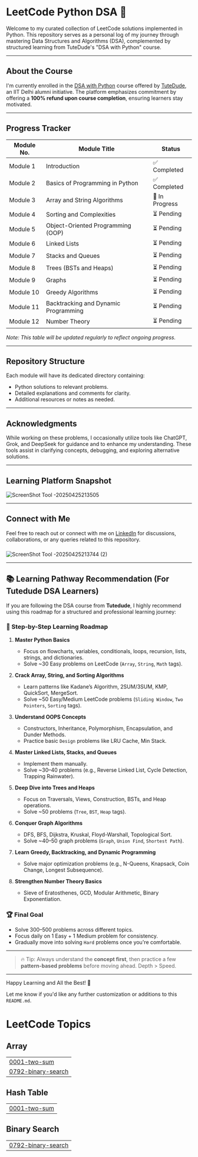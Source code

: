 # LeetCode Python DSA 🚀

Welcome to my curated collection of LeetCode solutions implemented in Python. This repository serves as a personal log of my journey through mastering Data Structures and Algorithms (DSA), complemented by structured learning from TuteDude's "DSA with Python" course.

---

## About the Course

I'm currently enrolled in the [DSA with Python](https://tutedude.com/category/dsawithpython) course offered by [TuteDude](https://tutedude.com/), an IIT Delhi alumni initiative. The platform emphasizes commitment by offering a **100% refund upon course completion**, ensuring learners stay motivated.

---

## Progress Tracker

| Module No. | Module Title                        | Status       |
|------------|-------------------------------------|--------------|
| Module 1   | Introduction                        | ✅ Completed |
| Module 2   | Basics of Programming in Python     | ✅ Completed |
| Module 3   | Array and String Algorithms         | 🔄 In Progress |
| Module 4   | Sorting and Complexities            | ⏳ Pending   |
| Module 5   | Object-Oriented Programming (OOP)   | ⏳ Pending   |
| Module 6   | Linked Lists                        | ⏳ Pending   |
| Module 7   | Stacks and Queues                   | ⏳ Pending   |
| Module 8   | Trees (BSTs and Heaps)              | ⏳ Pending   |
| Module 9   | Graphs                              | ⏳ Pending   |
| Module 10  | Greedy Algorithms                   | ⏳ Pending   |
| Module 11  | Backtracking and Dynamic Programming| ⏳ Pending   |
| Module 12  | Number Theory                       | ⏳ Pending   | 

*Note: This table will be updated regularly to reflect ongoing progress.*

---

## Repository Structure

Each module will have its dedicated directory containing:

- Python solutions to relevant problems.
- Detailed explanations and comments for clarity.
- Additional resources or notes as needed.

---

## Acknowledgments

While working on these problems, I occasionally utilize tools like ChatGPT, Grok, and DeepSeek for guidance and to enhance my understanding. These tools assist in clarifying concepts, debugging, and exploring alternative solutions.

---

## Learning Platform Snapshot

![ScreenShot Tool -20250425213505](https://github.com/user-attachments/assets/640a4a96-9953-4999-97fc-11c6206f3338)

---

## Connect with Me

Feel free to reach out or connect with me on [LinkedIn](https://www.linkedin.com/in/r0han01) for discussions, collaborations, or any queries related to this repository.
###
![ScreenShot Tool -20250425213744 (2)](https://github.com/user-attachments/assets/f542af5f-7ade-4227-a088-33d61395e1fa)

---

## 📚 Learning Pathway Recommendation (For Tutedude DSA Learners)

If you are following the DSA course from **Tutedude**, I highly recommend using this roadmap for a structured and professional learning journey:

### 🚀 Step-by-Step Learning Roadmap

1. **Master Python Basics**  
   - Focus on flowcharts, variables, conditionals, loops, recursion, lists, strings, and dictionaries.
   - Solve ~30 Easy problems on LeetCode (`Array`, `String`, `Math` tags).

2. **Crack Array, String, and Sorting Algorithms**  
   - Learn patterns like Kadane’s Algorithm, 2SUM/3SUM, KMP, QuickSort, MergeSort.
   - Solve ~50 Easy/Medium LeetCode problems (`Sliding Window`, `Two Pointers`, `Sorting` tags).

3. **Understand OOPS Concepts**  
   - Constructors, Inheritance, Polymorphism, Encapsulation, and Dunder Methods.
   - Practice basic `Design` problems like LRU Cache, Min Stack.

4. **Master Linked Lists, Stacks, and Queues**  
   - Implement them manually.
   - Solve ~30–40 problems (e.g., Reverse Linked List, Cycle Detection, Trapping Rainwater).

5. **Deep Dive into Trees and Heaps**  
   - Focus on Traversals, Views, Construction, BSTs, and Heap operations.
   - Solve ~50 problems (`Tree`, `BST`, `Heap` tags).

6. **Conquer Graph Algorithms**  
   - DFS, BFS, Dijkstra, Kruskal, Floyd-Warshall, Topological Sort.
   - Solve ~40–50 graph problems (`Graph`, `Union Find`, `Shortest Path`).

7. **Learn Greedy, Backtracking, and Dynamic Programming**  
   - Solve major optimization problems (e.g., N-Queens, Knapsack, Coin Change, Longest Subsequence).

8. **Strengthen Number Theory Basics**  
   - Sieve of Eratosthenes, GCD, Modular Arithmetic, Binary Exponentiation.

### 🏆 Final Goal
- Solve 300–500 problems across different topics.
- Focus daily on 1 Easy + 1 Medium problem for consistency.
- Gradually move into solving `Hard` problems once you're comfortable.

---
> 🔥 Tip: Always understand the **concept first**, then practice a few **pattern-based problems** before moving ahead. Depth > Speed.

---

Happy Learning and All the Best! 🚀

Let me know if you'd like any further customization or additions to this `README.md`. 



<!---LeetCode Topics Start-->
# LeetCode Topics
## Array
|  |
| ------- |
| [0001-two-sum](https://github.com/r0han01/leetcode-python-dsa/tree/master/0001-two-sum) |
| [0792-binary-search](https://github.com/r0han01/leetcode-python-dsa/tree/master/0792-binary-search) |
## Hash Table
|  |
| ------- |
| [0001-two-sum](https://github.com/r0han01/leetcode-python-dsa/tree/master/0001-two-sum) |
## Binary Search
|  |
| ------- |
| [0792-binary-search](https://github.com/r0han01/leetcode-python-dsa/tree/master/0792-binary-search) |
<!---LeetCode Topics End-->